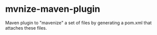 # mvnize-maven-plugin
Maven plugin to "mavenize" a set of files by generating a pom.xml that attaches these files.
